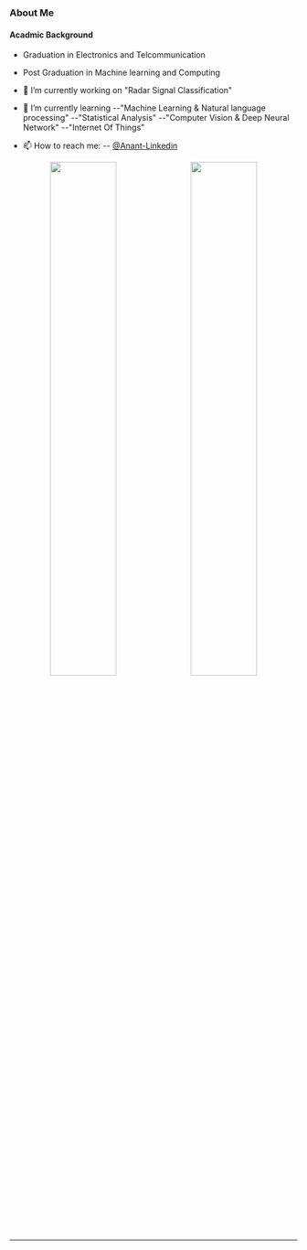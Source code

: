 ### About Me

#### Acadmic Background
- Graduation in Electronics and Telcommunication 
- Post Graduation in Machine learning and Computing

- 🔭 I’m currently working on "Radar Signal Classification"                                           
            
- 🌱 I’m currently learning 
            --"Machine Learning & Natural language processing"
            --"Statistical Analysis"
            --"Computer Vision & Deep Neural Network"
            --"Internet Of Things"

- 📫 How to reach me: 
           -- [@Anant-Linkedin](https://www.linkedin.com/in/anant--dashpute/) 

<p align="center">
  <img width="48%" src="https://github-readme-stats.vercel.app/api?username=DASHANANT&show_icons=true&theme=tokyonight" />
  <img width="48%" src="https://github-readme-streak-stats.herokuapp.com/?user=DASHANANT&theme=tokyonight" />
</p>

------------------------------------------------------------------------------------------------------------------------------

